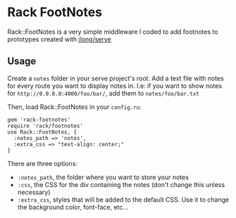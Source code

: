 # Rack FootNotes

Rack::FootNotes is a very simple middleware I coded to add footnotes to prototypes created with [jlong/serve](http://github.com/jlong/serve)

## Usage

Create a `notes` folder in your serve project's root. Add a text file with notes for every route you want to display notes in. I.e: if you want to show notes for `http://0.0.0.0:4000/foo/bar/`, add them to `notes/foo/bar.txt`

Then, load Rack::FootNotes in your `config.ru`:

    gem 'rack-footnotes'
    require 'rack/footnotes'
    use Rack::FootNotes, {
      :notes_path => 'notes',
      :extra_css => "text-align: center;"
    }

There are three options:

* `:notes_path`, the folder where you want to store your notes
* `:css`, the CSS for the div containing the notes (don't change this unless necessary)
* `:extra_css`, styles that will be added to the default CSS. Use it to change the background color, font-face, etc...
